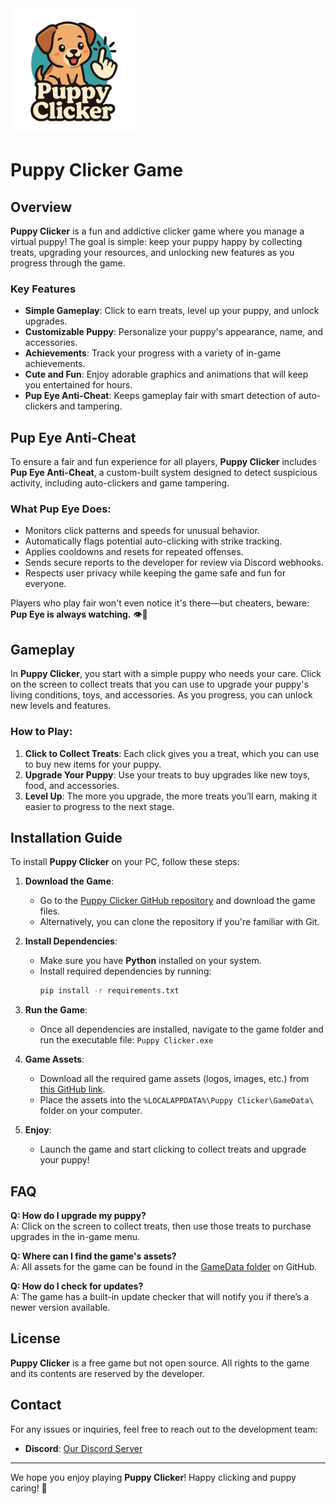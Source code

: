 <img src="https://github.com/HarleyTG-O/Puppy-Clicker/blob/main/Images/logo.png?raw=true" alt="Puppy Clicker Logo" width="200"/>

# Puppy Clicker Game

## Overview

**Puppy Clicker** is a fun and addictive clicker game where you manage a virtual puppy! The goal is simple: keep your puppy happy by collecting treats, upgrading your resources, and unlocking new features as you progress through the game.

### Key Features
- **Simple Gameplay**: Click to earn treats, level up your puppy, and unlock upgrades.
- **Customizable Puppy**: Personalize your puppy's appearance, name, and accessories.
- **Achievements**: Track your progress with a variety of in-game achievements.
- **Cute and Fun**: Enjoy adorable graphics and animations that will keep you entertained for hours.
- **Pup Eye Anti-Cheat**: Keeps gameplay fair with smart detection of auto-clickers and tampering.

## Pup Eye Anti-Cheat

To ensure a fair and fun experience for all players, **Puppy Clicker** includes **Pup Eye Anti-Cheat**, a custom-built system designed to detect suspicious activity, including auto-clickers and game tampering.

### What Pup Eye Does:
- Monitors click patterns and speeds for unusual behavior.
- Automatically flags potential auto-clicking with strike tracking.
- Applies cooldowns and resets for repeated offenses.
- Sends secure reports to the developer for review via Discord webhooks.
- Respects user privacy while keeping the game safe and fun for everyone.

Players who play fair won't even notice it's there—but cheaters, beware: **Pup Eye is always watching.** 👁️🐾

## Gameplay

In **Puppy Clicker**, you start with a simple puppy who needs your care. Click on the screen to collect treats that you can use to upgrade your puppy's living conditions, toys, and accessories. As you progress, you can unlock new levels and features.

### How to Play:
1. **Click to Collect Treats**: Each click gives you a treat, which you can use to buy new items for your puppy.
2. **Upgrade Your Puppy**: Use your treats to buy upgrades like new toys, food, and accessories.
3. **Level Up**: The more you upgrade, the more treats you’ll earn, making it easier to progress to the next stage.

## Installation Guide

To install **Puppy Clicker** on your PC, follow these steps:

1. **Download the Game**:
   - Go to the [Puppy Clicker GitHub repository](https://github.com/HarleyTG-O/Puppy-Clicker) and download the game files.
   - Alternatively, you can clone the repository if you're familiar with Git.

2. **Install Dependencies**:
   - Make sure you have **Python** installed on your system.
   - Install required dependencies by running:
     ```bash
     pip install -r requirements.txt
     ```

3. **Run the Game**:
   - Once all dependencies are installed, navigate to the game folder and run the executable file:
     `Puppy Clicker.exe`

4. **Game Assets**:
   - Download all the required game assets (logos, images, etc.) from [this GitHub link](https://github.com/HarleyTG-O/Puppy-Clicker/tree/main/Harley's%20Studio/Puppy%20Clicker/GameData).
   - Place the assets into the `%LOCALAPPDATA%\Puppy Clicker\GameData\` folder on your computer.

5. **Enjoy**:
   - Launch the game and start clicking to collect treats and upgrade your puppy!

## FAQ

**Q: How do I upgrade my puppy?**  
A: Click on the screen to collect treats, then use those treats to purchase upgrades in the in-game menu.

**Q: Where can I find the game's assets?**  
A: All assets for the game can be found in the [GameData folder](https://github.com/HarleyTG-O/Puppy-Clicker/tree/main/Harley's%20Studio/Puppy%20Clicker/GameData) on GitHub.

**Q: How do I check for updates?**  
A: The game has a built-in update checker that will notify you if there’s a newer version available.

## License

**Puppy Clicker** is a free game but not open source. All rights to the game and its contents are reserved by the developer.

## Contact

For any issues or inquiries, feel free to reach out to the development team:

- **Discord**: [Our Discord Server](https://discord.gg/4qzRe6UJTQ)

---

We hope you enjoy playing **Puppy Clicker**! Happy clicking and puppy caring! 🐶
